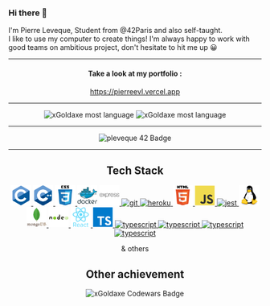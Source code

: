 ### Hi there 👋

<p>
	 I'm Pierre Leveque, Student from @42Paris and also self-taught.<br /> I like to use my computer to create things! I'm always happy to work with good teams on ambitious project, don't hesitate to hit me up 😀
</p>
<hr/>
<h4 align='center'>
Take a look at my portfolio :</h4>
<p align='center'>
<a href='https://pierreevl.vercel.app'>https://pierreevl.vercel.app</a>
</p>
<hr/>

 <div align="center">
<img  src="https://github-readme-stats.vercel.app/api?username=xGoldaxe&count_private=true&theme=tokyonight"  alt="xGoldaxe most language">
<img  src="https://github-readme-stats.vercel.app/api/top-langs/?username=xGoldaxe&layout=compact&theme=tokyonight"  alt="xGoldaxe most language">
 </div>

 <hr>
 <div align="center">
<img  src="xhttps://badge42.vercel.app/api/v2/cl32v5gfe002009idz16ua818/stats?cursusId=21&coalitionId=456"  alt="pleveque 42 Badge">
  
</div>
  
<hr>
<h2 align="center">Tech Stack</h2>
<p align="center">
<a  href="https://www.cprogramming.com/"  target="_blank">  <img  src="https://raw.githubusercontent.com/devicons/devicon/master/icons/c/c-original.svg"  alt="c"  width="40"  height="40"/>  </a>
<a  href="https://www.w3schools.com/cpp/"  target="_blank">  <img  src="https://raw.githubusercontent.com/devicons/devicon/master/icons/cplusplus/cplusplus-original.svg"  alt="cplusplus"  width="40"  height="40"/>  </a> 
<a  href="https://www.w3schools.com/css/"  target="_blank">  <img  src="https://raw.githubusercontent.com/devicons/devicon/master/icons/css3/css3-original-wordmark.svg"  alt="css3"  width="40"  height="40"/>  </a>
<a  href="https://www.docker.com/"  target="_blank">  <img  src="https://raw.githubusercontent.com/devicons/devicon/master/icons/docker/docker-original-wordmark.svg"  alt="docker"  width="40"  height="40"/></a>
 <a  href="https://expressjs.com"  target="_blank">  <img  src="https://raw.githubusercontent.com/devicons/devicon/master/icons/express/express-original-wordmark.svg"  alt="express"  width="40"  height="40"/>  </a>
<a  href="https://git-scm.com/"  target="_blank">  <img  src="https://www.vectorlogo.zone/logos/git-scm/git-scm-icon.svg"  alt="git"  width="40"  height="40"/>  </a>
<a  href="https://heroku.com"  target="_blank">  <img  src="https://www.vectorlogo.zone/logos/heroku/heroku-icon.svg"  alt="heroku"  width="40"  height="40"/>  </a>
<a  href="https://www.w3.org/html/"  target="_blank">  <img  src="https://raw.githubusercontent.com/devicons/devicon/master/icons/html5/html5-original-wordmark.svg"  alt="html5"  width="40"  height="40"/>  </a> 
 <a href="https://developer.mozilla.org/en-US/docs/Web/JavaScript" target="_blank"> <img src="https://raw.githubusercontent.com/devicons/devicon/master/icons/javascript/javascript-original.svg" alt="javascript" width="40" height="40"/> </a>
 <a href="https://jestjs.io" target="_blank"> <img src="https://www.vectorlogo.zone/logos/jestjsio/jestjsio-icon.svg" alt="jest" width="40" height="40"/> </a>
 <a href="https://www.linux.org/" target="_blank"> <img src="https://raw.githubusercontent.com/devicons/devicon/master/icons/linux/linux-original.svg" alt="linux" width="40" height="40"/> </a>
 <a href="https://www.mongodb.com/" target="_blank"> <img src="https://raw.githubusercontent.com/devicons/devicon/master/icons/mongodb/mongodb-original-wordmark.svg" alt="mongodb" width="40" height="40"/> </a>
 <a href="https://nodejs.org" target="_blank"> <img src="https://raw.githubusercontent.com/devicons/devicon/master/icons/nodejs/nodejs-original-wordmark.svg" alt="nodejs" width="40" height="40"/> </a>
 <a href="https://reactjs.org/" target="_blank"> <img src="https://raw.githubusercontent.com/devicons/devicon/master/icons/react/react-original-wordmark.svg" alt="react" width="40" height="40"/> </a>
 <a href="https://www.typescriptlang.org/" target="_blank"> <img src="https://raw.githubusercontent.com/devicons/devicon/master/icons/typescript/typescript-original.svg" alt="typescript" width="40" height="40"/> </a>
 <a href="https://graphql.org/" target="_blank"> <img src="https://graphql.org/img/logo.svg" alt="typescript" width="40" height="40"/> </a>
 <a href="https://greensock.com/gsap/" target="_blank"> <img src="https://greensock.com/uploads/set_resources_5/84c1e40ea0e759e3f1505eb1788ddf3c_greensock-logo.svg" alt="typescript" width="40" height="40"/> </a>
 <a href="https://nextjs.org/" target="_blank"> <img src="https://upload.wikimedia.org/wikipedia/commons/8/8e/Nextjs-logo.svg" alt="typescript" width="40" height="40"/> </a>
 <a href="https://sass-lang.com/" target="_blank"> <img src="https://sass-lang.com/assets/img/logos/logo-b6e1ef6e.svg" alt="typescript" width="40" height="40"/> </a>
 </p>
 <p align="center">
  & others
  </p>
 
 <h2 align="center">Other achievement</h2>
 <div align="center">
<img  src="https://www.codewars.com/users/xGoldaxe/badges/large"  alt="xGoldaxe Codewars Badge">
</div>
